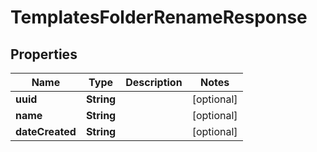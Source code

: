 

# TemplatesFolderRenameResponse


## Properties

Name | Type | Description | Notes
------------ | ------------- | ------------- | -------------
**uuid** | **String** |  |  [optional]
**name** | **String** |  |  [optional]
**dateCreated** | **String** |  |  [optional]



